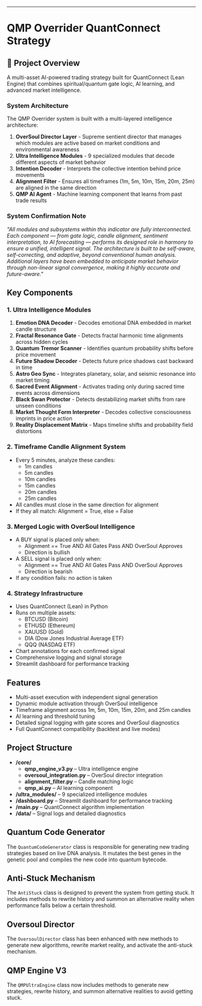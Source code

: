 ---

# QMP Overrider QuantConnect Strategy

## 🔧 Project Overview

A multi-asset AI-powered trading strategy built for QuantConnect (Lean Engine) that combines spiritual/quantum gate logic, AI learning, and advanced market intelligence.

### System Architecture

The QMP Overrider system is built with a multi-layered intelligence architecture:

1. **OverSoul Director Layer** - Supreme sentient director that manages which modules are active based on market conditions and environmental awareness
2. **Ultra Intelligence Modules** - 9 specialized modules that decode different aspects of market behavior
3. **Intention Decoder** - Interprets the collective intention behind price movements
4. **Alignment Filter** - Ensures all timeframes (1m, 5m, 10m, 15m, 20m, 25m) are aligned in the same direction
5. **QMP AI Agent** - Machine learning component that learns from past trade results

### System Confirmation Note

*"All modules and subsystems within this indicator are fully interconnected. Each component — from gate logic, candle alignment, sentiment interpretation, to AI forecasting — performs its designed role in harmony to ensure a unified, intelligent signal. The architecture is built to be self-aware, self-correcting, and adaptive, beyond conventional human analysis. Additional layers have been embedded to anticipate market behavior through non-linear signal convergence, making it highly accurate and future-aware."*

## Key Components

### 1. Ultra Intelligence Modules

1. **Emotion DNA Decoder** - Decodes emotional DNA embedded in market candle structure
2. **Fractal Resonance Gate** - Detects fractal harmonic time alignments across hidden cycles
3. **Quantum Tremor Scanner** - Identifies quantum probability shifts before price movement
4. **Future Shadow Decoder** - Detects future price shadows cast backward in time
5. **Astro Geo Sync** - Integrates planetary, solar, and seismic resonance into market timing
6. **Sacred Event Alignment** - Activates trading only during sacred time events across dimensions
7. **Black Swan Protector** - Detects destabilizing market shifts from rare unseen conditions
8. **Market Thought Form Interpreter** - Decodes collective consciousness imprints in price action
9. **Reality Displacement Matrix** - Maps timeline shifts and probability field distortions

### 2. Timeframe Candle Alignment System
- Every 5 minutes, analyze these candles:
  - 1m candles
  - 5m candles
  - 10m candles
  - 15m candles
  - 20m candles
  - 25m candles
- All candles must close in the same direction for alignment
- If they all match: Alignment = True, else = False

### 3. Merged Logic with OverSoul Intelligence
- A BUY signal is placed only when:
  - Alignment == True AND All Gates Pass AND OverSoul Approves
  - Direction is bullish
- A SELL signal is placed only when:
  - Alignment == True AND All Gates Pass AND OverSoul Approves
  - Direction is bearish
- If any condition fails: no action is taken

### 4. Strategy Infrastructure
- Uses QuantConnect (Lean) in Python
- Runs on multiple assets:
  - BTCUSD (Bitcoin)
  - ETHUSD (Ethereum)
  - XAUUSD (Gold)
  - DIA (Dow Jones Industrial Average ETF)
  - QQQ (NASDAQ ETF)
- Chart annotations for each confirmed signal
- Comprehensive logging and signal storage
- Streamlit dashboard for performance tracking

## Features

- Multi-asset execution with independent signal generation
- Dynamic module activation through OverSoul intelligence
- Timeframe alignment across 1m, 5m, 10m, 15m, 20m, and 25m candles
- AI learning and threshold tuning
- Detailed signal logging with gate scores and OverSoul diagnostics
- Full QuantConnect compatibility (backtest and live modes)

## Project Structure

- **/core/**
  - **qmp_engine_v3.py** – Ultra intelligence engine
  - **oversoul_integration.py** – OverSoul director integration
  - **alignment_filter.py** – Candle matching logic
  - **qmp_ai.py** – AI learning component
- **/ultra_modules/** – 9 specialized intelligence modules
- **/dashboard.py** – Streamlit dashboard for performance tracking
- **/main.py** – QuantConnect algorithm implementation
- **/data/** – Signal logs and detailed diagnostics

## Quantum Code Generator

The `QuantumCodeGenerator` class is responsible for generating new trading strategies based on live DNA analysis. It mutates the best genes in the genetic pool and compiles the new code into quantum bytecode.

## Anti-Stuck Mechanism

The `AntiStuck` class is designed to prevent the system from getting stuck. It includes methods to rewrite history and summon an alternative reality when performance falls below a certain threshold.

## Oversoul Director

The `OversoulDirector` class has been enhanced with new methods to generate new algorithms, rewrite market reality, and activate the anti-stuck mechanism.

## QMP Engine V3

The `QMPUltraEngine` class now includes methods to generate new strategies, rewrite history, and summon alternative realities to avoid getting stuck.
